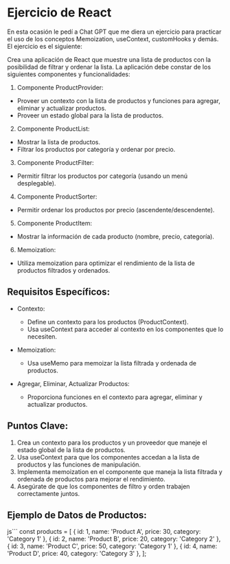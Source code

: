 # Ejercicio de React

En esta ocasión le pedí a Chat GPT que me diera un ejercicio para practicar el uso de los conceptos Memoization, useContext, customHooks y demás.
El ejercicio es el siguiente:

Crea una aplicación de React que muestre una lista de productos con la posibilidad de filtrar y ordenar la lista. La aplicación debe constar de los siguientes componentes y funcionalidades:

1. Componente ProductProvider:

- Proveer un contexto con la lista de productos y funciones para agregar, eliminar y actualizar productos.
- Proveer un estado global para la lista de productos.

2. Componente ProductList:

- Mostrar la lista de productos.
- Filtrar los productos por categoría y ordenar por precio.

3. Componente ProductFilter:

- Permitir filtrar los productos por categoría (usando un menú desplegable).

4. Componente ProductSorter:

- Permitir ordenar los productos por precio (ascendente/descendente).

5. Componente ProductItem:

- Mostrar la información de cada producto (nombre, precio, categoría).

6. Memoization:

- Utiliza memoization para optimizar el rendimiento de la lista de productos filtrados y ordenados.

## Requisitos Específicos:

- Contexto:

  - Define un contexto para los productos (ProductContext).
  - Usa useContext para acceder al contexto en los componentes que lo necesiten.

- Memoization:
  - Usa useMemo para memoizar la lista filtrada y ordenada de productos.
- Agregar, Eliminar, Actualizar Productos:
  - Proporciona funciones en el contexto para agregar, eliminar y actualizar productos.

## Puntos Clave:

1. Crea un contexto para los productos y un proveedor que maneje el estado global de la lista de productos.
2. Usa useContext para que los componentes accedan a la lista de productos y las funciones de manipulación.
3. Implementa memoization en el componente que maneja la lista filtrada y ordenada de productos para mejorar el rendimiento.
4. Asegúrate de que los componentes de filtro y orden trabajen correctamente juntos.

## Ejemplo de Datos de Productos:

js```
const products = [
{ id: 1, name: 'Product A', price: 30, category: 'Category 1' },
{ id: 2, name: 'Product B', price: 20, category: 'Category 2' },
{ id: 3, name: 'Product C', price: 50, category: 'Category 1' },
{ id: 4, name: 'Product D', price: 40, category: 'Category 3' },
];

```

```
